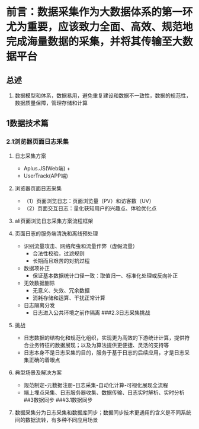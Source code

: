 # 前言：数据采集作为大数据体系的第一环尤为重要，应该致力全面、高效、规范地完成海量数据的采集，并将其传输至大数据平台
## 总述
1. 数据模型和体系，数据易用，避免重复建设和数据不一致性，数据的规范性，数据质量保障，管理存储和计算
## 1数据技术篇
### 2.1浏览器页面日志采集
1. 日志采集方案
    + Aplus.JS(Web端)
        +
    + UserTrack(APP端)          
2. 浏览器页面日志采集
    + （1）页面浏览日志：页面浏览量（PV）和访客数（UV）
    + （2）页面交互日志：量化获知用户的兴趣点、体验优化点
3. ali页面浏览日志采集方案流程框架

4. 页面日志的服务端清洗和离线预处理
    + 识别流量攻击、网络爬虫和流量作弊（虚假流量）
        + 合法性校验，过滤规则
        + 长期而且艰苦的对抗过程
    + 数据项补正
        + 保证基本数据统计口径一致：取值归一、标准化处理或反向补正
    + 无效数据删除
        + 无意义、失效、冗余数据
        + 消耗存储和运算、干扰正常计算
    + 日志隔离分发
        + 日志进入公共环境之前作隔离
###2.3日志采集挑战
1. 挑战
    + 日志数据的结构化和规范化组织，实现更为高效的下游统计计算，提供符合业务特征的数据展现；以及为算法提供更便捷、灵活的支持等
    + 日志本身不是日志采集的目的，服务于基于日志的后续应用，才是日志采集正确的着眼点
2. 典型场景及解决方案
    + 规范制定-元数据注册-日志采集-自动化计算-可视化展现全流程
    + 端上埋点采集、日志服务器收集、数据传输、日志实时解析、实时分析
##3数据同步
###3.1数据同步
1. 数据采集分为日志采集和数据库同步；数据同步技术更通用的含义是不同系统间的数据流转，有多种不同应用场景

























    
